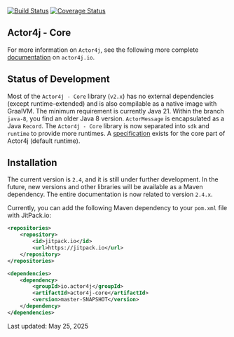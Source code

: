 [![Build Status](https://travis-ci.org/relvaner/actor4j-core.svg?branch=master)](https://travis-ci.org/relvaner/actor4j-core)
[![Coverage Status](https://coveralls.io/repos/github/relvaner/actor4j-core/badge.svg?branch=master)](https://coveralls.io/github/relvaner/actor4j-core?branch=master)

## Actor4j - Core ##

For more information on `Actor4j`, see the following more complete [documentation](https://actor4j.io/documentation/) on `actor4j.io`.

## Status of Development ##

Most of the `Actor4j - Core` library (`v2.x`) has no external dependencies (except runtime-extended) and is also compilable as a native image with GraalVM. The minimum requirement is currently Java 21. Within the branch `java-8`, you find an older Java 8 version. `ActorMessage` is encapsulated as a Java `Record`. The `Actor4j - Core` library is now separated into `sdk` and `runtime` to provide more runtimes. A [specification](https://github.com/relvaner/actor4j-spec) exists for the core part of Actor4j (default runtime).

## Installation ##

The current version is `2.4`, and it is still under further development. In the future, new versions and other libraries will be available as a Maven dependency. The entire documentation is now related to version `2.4.x`.

Currently, you can add the following Maven dependency to your `pom.xml` file with JitPack.io:

```xml
<repositories>
	<repository>
		<id>jitpack.io</id>
		<url>https://jitpack.io</url>
	</repository>
</repositories>

<dependencies>
	<dependency>
		<groupId>io.actor4j</groupId>
		<artifactId>actor4j-core</artifactId>
		<version>master-SNAPSHOT</version>
	</dependency>
</dependencies>
```

Last updated: May 25, 2025